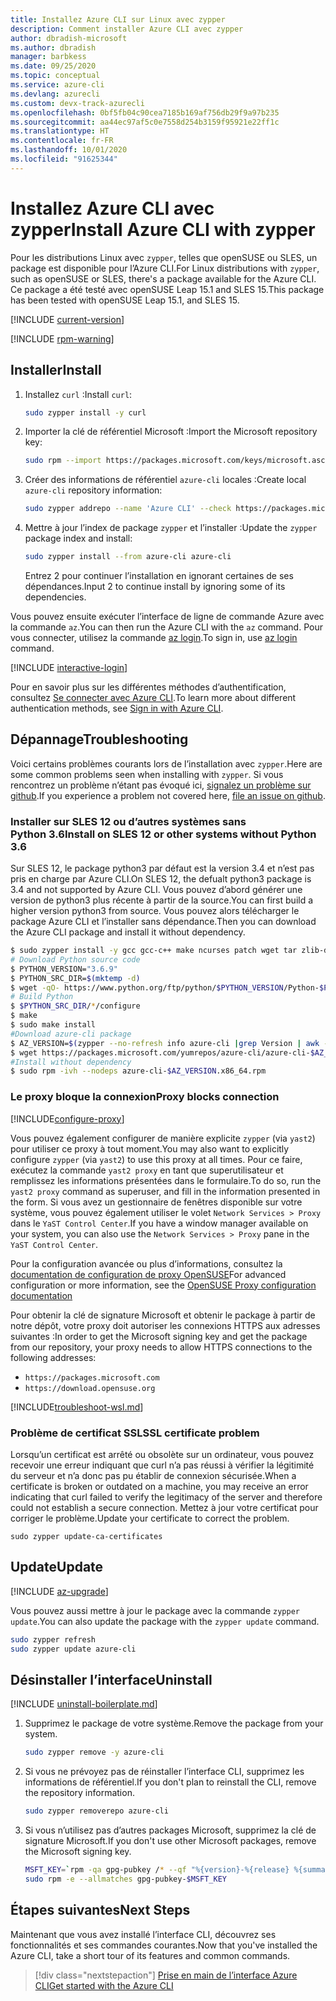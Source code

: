 ```yaml
---
title: Installez Azure CLI sur Linux avec zypper
description: Comment installer Azure CLI avec zypper
author: dbradish-microsoft
ms.author: dbradish
manager: barbkess
ms.date: 09/25/2020
ms.topic: conceptual
ms.service: azure-cli
ms.devlang: azurecli
ms.custom: devx-track-azurecli
ms.openlocfilehash: 0bf5fb04c90cea7185b169af756db29f9a97b235
ms.sourcegitcommit: aa44ec97af5c0e7558d254b3159f95921e22ff1c
ms.translationtype: HT
ms.contentlocale: fr-FR
ms.lasthandoff: 10/01/2020
ms.locfileid: "91625344"
---
```

# <a name="install-azure-cli-with-zypper"></a><span data-ttu-id="b70f0-103">Installez Azure CLI avec zypper</span><span class="sxs-lookup"><span data-stu-id="b70f0-103">Install Azure CLI with zypper</span></span>

<span data-ttu-id="b70f0-104">Pour les distributions Linux avec `zypper`, telles que openSUSE ou SLES, un package est disponible pour l’Azure CLI.</span><span class="sxs-lookup"><span data-stu-id="b70f0-104">For Linux distributions with `zypper`, such as openSUSE or SLES, there's a package available for the Azure CLI.</span></span> <span data-ttu-id="b70f0-105">Ce package a été testé avec openSUSE Leap 15.1 and SLES 15.</span><span class="sxs-lookup"><span data-stu-id="b70f0-105">This package has been tested with openSUSE Leap 15.1, and SLES 15.</span></span>

[!INCLUDE [current-version](includes/current-version.md)]

[!INCLUDE [rpm-warning](includes/rpm-warning.md)]

## <a name="install"></a><span data-ttu-id="b70f0-106">Installer</span><span class="sxs-lookup"><span data-stu-id="b70f0-106">Install</span></span>

1. <span data-ttu-id="b70f0-107">Installez `curl` :</span><span class="sxs-lookup"><span data-stu-id="b70f0-107">Install `curl`:</span></span>

   ```bash
   sudo zypper install -y curl
   ```

2. <span data-ttu-id="b70f0-108">Importer la clé de référentiel Microsoft :</span><span class="sxs-lookup"><span data-stu-id="b70f0-108">Import the Microsoft repository key:</span></span>

   ```bash
   sudo rpm --import https://packages.microsoft.com/keys/microsoft.asc
   ```

3. <span data-ttu-id="b70f0-109">Créer des informations de référentiel `azure-cli` locales :</span><span class="sxs-lookup"><span data-stu-id="b70f0-109">Create local `azure-cli` repository information:</span></span>

   ```bash
   sudo zypper addrepo --name 'Azure CLI' --check https://packages.microsoft.com/yumrepos/azure-cli azure-cli
   ```

4. <span data-ttu-id="b70f0-110">Mettre à jour l’index de package `zypper` et l’installer :</span><span class="sxs-lookup"><span data-stu-id="b70f0-110">Update the `zypper` package index and install:</span></span>

   ```bash
   sudo zypper install --from azure-cli azure-cli
   ```
   <span data-ttu-id="b70f0-111">Entrez 2 pour continuer l’installation en ignorant certaines de ses dépendances.</span><span class="sxs-lookup"><span data-stu-id="b70f0-111">Input 2 to continue install by ignoring some of its dependencies.</span></span>

<span data-ttu-id="b70f0-112">Vous pouvez ensuite exécuter l’interface de ligne de commande Azure avec la commande `az`.</span><span class="sxs-lookup"><span data-stu-id="b70f0-112">You can then run the Azure CLI with the `az` command.</span></span> <span data-ttu-id="b70f0-113">Pour vous connecter, utilisez la commande [az login](/cli/azure/reference-index#az-login).</span><span class="sxs-lookup"><span data-stu-id="b70f0-113">To sign in, use [az login](/cli/azure/reference-index#az-login) command.</span></span>

[!INCLUDE [interactive-login](includes/interactive-login.md)]

<span data-ttu-id="b70f0-114">Pour en savoir plus sur les différentes méthodes d’authentification, consultez [Se connecter avec Azure CLI](authenticate-azure-cli.md).</span><span class="sxs-lookup"><span data-stu-id="b70f0-114">To learn more about different authentication methods, see [Sign in with Azure CLI](authenticate-azure-cli.md).</span></span>

## <a name="troubleshooting"></a><span data-ttu-id="b70f0-115">Dépannage</span><span class="sxs-lookup"><span data-stu-id="b70f0-115">Troubleshooting</span></span>

<span data-ttu-id="b70f0-116">Voici certains problèmes courants lors de l’installation avec `zypper`.</span><span class="sxs-lookup"><span data-stu-id="b70f0-116">Here are some common problems seen when installing with `zypper`.</span></span> <span data-ttu-id="b70f0-117">Si vous rencontrez un problème n’étant pas évoqué ici, [signalez un problème sur github](https://github.com/Azure/azure-cli/issues).</span><span class="sxs-lookup"><span data-stu-id="b70f0-117">If you experience a problem not covered here, [file an issue on github](https://github.com/Azure/azure-cli/issues).</span></span>

### <a name="install-on-sles-12-or-other-systems-without-python-36"></a><span data-ttu-id="b70f0-118">Installer sur SLES 12 ou d’autres systèmes sans Python 3.6</span><span class="sxs-lookup"><span data-stu-id="b70f0-118">Install on SLES 12 or other systems without Python 3.6</span></span>

<span data-ttu-id="b70f0-119">Sur SLES 12, le package python3 par défaut est la version 3.4 et n’est pas pris en charge par Azure CLI.</span><span class="sxs-lookup"><span data-stu-id="b70f0-119">On SLES 12, the defualt python3 package is 3.4 and not supported by Azure CLI.</span></span> <span data-ttu-id="b70f0-120">Vous pouvez d’abord générer une version de python3 plus récente à partir de la source.</span><span class="sxs-lookup"><span data-stu-id="b70f0-120">You can first build a higher version python3 from source.</span></span> <span data-ttu-id="b70f0-121">Vous pouvez alors télécharger le package Azure CLI et l’installer sans dépendance.</span><span class="sxs-lookup"><span data-stu-id="b70f0-121">Then you can download the Azure CLI package and install it without dependency.</span></span>
```bash
$ sudo zypper install -y gcc gcc-c++ make ncurses patch wget tar zlib-devel zlib openssl-devel
# Download Python source code
$ PYTHON_VERSION="3.6.9"
$ PYTHON_SRC_DIR=$(mktemp -d)
$ wget -qO- https://www.python.org/ftp/python/$PYTHON_VERSION/Python-$PYTHON_VERSION.tgz | tar -xz -C "$PYTHON_SRC_DIR"
# Build Python
$ $PYTHON_SRC_DIR/*/configure
$ make
$ sudo make install
#Download azure-cli package 
$ AZ_VERSION=$(zypper --no-refresh info azure-cli |grep Version | awk -F': ' '{print $2}' | awk '{$1=$1;print}')
$ wget https://packages.microsoft.com/yumrepos/azure-cli/azure-cli-$AZ_VERSION.x86_64.rpm
#Install without dependency
$ sudo rpm -ivh --nodeps azure-cli-$AZ_VERSION.x86_64.rpm
```

### <a name="proxy-blocks-connection"></a><span data-ttu-id="b70f0-122">Le proxy bloque la connexion</span><span class="sxs-lookup"><span data-stu-id="b70f0-122">Proxy blocks connection</span></span>

[!INCLUDE[configure-proxy](includes/configure-proxy.md)]

<span data-ttu-id="b70f0-123">Vous pouvez également configurer de manière explicite `zypper` (via `yast2`) pour utiliser ce proxy à tout moment.</span><span class="sxs-lookup"><span data-stu-id="b70f0-123">You may also want to explicitly configure `zypper` (via `yast2`) to use this proxy at all times.</span></span> <span data-ttu-id="b70f0-124">Pour ce faire, exécutez la commande `yast2 proxy` en tant que superutilisateur et remplissez les informations présentées dans le formulaire.</span><span class="sxs-lookup"><span data-stu-id="b70f0-124">To do so, run the `yast2 proxy` command as superuser, and fill in the information presented in the form.</span></span> <span data-ttu-id="b70f0-125">Si vous avez un gestionnaire de fenêtres disponible sur votre système, vous pouvez également utiliser le volet `Network Services > Proxy` dans le `YaST Control Center`.</span><span class="sxs-lookup"><span data-stu-id="b70f0-125">If you have a window manager available on your system, you can also use the `Network Services > Proxy` pane in the `YaST Control Center`.</span></span>

<span data-ttu-id="b70f0-126">Pour la configuration avancée ou plus d’informations, consultez la [documentation de configuration de proxy OpenSUSE](https://www.suse.com/documentation/slms1/book_slms/data/sec_wy_config_updates_proxy.html)</span><span class="sxs-lookup"><span data-stu-id="b70f0-126">For advanced configuration or more information, see the [OpenSUSE Proxy configuration documentation](https://www.suse.com/documentation/slms1/book_slms/data/sec_wy_config_updates_proxy.html)</span></span>

<span data-ttu-id="b70f0-127">Pour obtenir la clé de signature Microsoft et obtenir le package à partir de notre dépôt, votre proxy doit autoriser les connexions HTTPS aux adresses suivantes :</span><span class="sxs-lookup"><span data-stu-id="b70f0-127">In order to get the Microsoft signing key and get the package from our repository, your proxy needs to allow HTTPS connections to the following addresses:</span></span>

* `https://packages.microsoft.com`
* `https://download.opensuse.org`

[!INCLUDE[troubleshoot-wsl.md](includes/troubleshoot-wsl.md)]

### <a name="ssl-certificate-problem"></a><span data-ttu-id="b70f0-128">Problème de certificat SSL</span><span class="sxs-lookup"><span data-stu-id="b70f0-128">SSL certificate problem</span></span>

<span data-ttu-id="b70f0-129">Lorsqu’un certificat est arrêté ou obsolète sur un ordinateur, vous pouvez recevoir une erreur indiquant que curl n’a pas réussi à vérifier la légitimité du serveur et n’a donc pas pu établir de connexion sécurisée.</span><span class="sxs-lookup"><span data-stu-id="b70f0-129">When a certificate is broken or outdated on a machine, you may receive an error indicating that curl failed to verify the legitimacy of the server and therefore could not establish a secure connection.</span></span>  <span data-ttu-id="b70f0-130">Mettez à jour votre certificat pour corriger le problème.</span><span class="sxs-lookup"><span data-stu-id="b70f0-130">Update your certificate to correct the problem.</span></span>  

```bach
sudo zypper update-ca-certificates
```

## <a name="update"></a><span data-ttu-id="b70f0-131">Update</span><span class="sxs-lookup"><span data-stu-id="b70f0-131">Update</span></span>

[!INCLUDE [az-upgrade](includes/az-upgrade.md)]

<span data-ttu-id="b70f0-132">Vous pouvez aussi mettre à jour le package avec la commande `zypper update`.</span><span class="sxs-lookup"><span data-stu-id="b70f0-132">You can also update the package with the `zypper update` command.</span></span>

```bash
sudo zypper refresh
sudo zypper update azure-cli
```

## <a name="uninstall"></a><span data-ttu-id="b70f0-133">Désinstaller l’interface</span><span class="sxs-lookup"><span data-stu-id="b70f0-133">Uninstall</span></span>

[!INCLUDE [uninstall-boilerplate.md](includes/uninstall-boilerplate.md)]

1. <span data-ttu-id="b70f0-134">Supprimez le package de votre système.</span><span class="sxs-lookup"><span data-stu-id="b70f0-134">Remove the package from your system.</span></span>

    ```bash
    sudo zypper remove -y azure-cli
    ```

2. <span data-ttu-id="b70f0-135">Si vous ne prévoyez pas de réinstaller l’interface CLI, supprimez les informations de référentiel.</span><span class="sxs-lookup"><span data-stu-id="b70f0-135">If you don't plan to reinstall the CLI, remove the repository information.</span></span>

   ```bash
   sudo zypper removerepo azure-cli
   ```

3. <span data-ttu-id="b70f0-136">Si vous n’utilisez pas d’autres packages Microsoft, supprimez la clé de signature Microsoft.</span><span class="sxs-lookup"><span data-stu-id="b70f0-136">If you don't use other Microsoft packages, remove the Microsoft signing key.</span></span>

   ```bash
   MSFT_KEY=`rpm -qa gpg-pubkey /* --qf "%{version}-%{release} %{summary}\n" | grep Microsoft | awk '{print $1}'`
   sudo rpm -e --allmatches gpg-pubkey-$MSFT_KEY
   ```

## <a name="next-steps"></a><span data-ttu-id="b70f0-137">Étapes suivantes</span><span class="sxs-lookup"><span data-stu-id="b70f0-137">Next Steps</span></span>

<span data-ttu-id="b70f0-138">Maintenant que vous avez installé l’interface CLI, découvrez ses fonctionnalités et ses commandes courantes.</span><span class="sxs-lookup"><span data-stu-id="b70f0-138">Now that you've installed the Azure CLI, take a short tour of its features and common commands.</span></span>

> [!div class="nextstepaction"]
> [<span data-ttu-id="b70f0-139">Prise en main de l’interface Azure CLI</span><span class="sxs-lookup"><span data-stu-id="b70f0-139">Get started with the Azure CLI</span></span>](get-started-with-azure-cli.md)